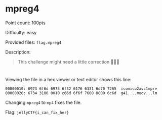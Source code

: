 # mpreg4
Point count: 100pts

Difficulty: easy

Provided files: `flag.mpreg4`

Description: 
> This challenge might need a little correction 💢💢💢

#

Viewing the file in a hex viewer or text editor shows this line:
```
00000010: 6973 6f6d 6973 6f32 6176 6331 6d70 7265  isomiso2avc1mpre
00000020: 6734 3100 0010 c66d 6f6f 7600 0000 6c6d  g41....moov...lm
```
Changing `mpreg4` to `mp4` fixes the file.

Flag: `jellyCTF{i_can_fix_her}`
